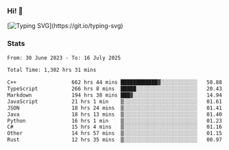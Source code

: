 ### Hi!  👋

[![Typing SVG](https://readme-typing-svg.herokuapp.com?font=Fira+Code&pause=1000&width=435&lines=Hello!+I'm+Texiwustion.)](https://git.io/typing-svg)

### Stats

<!--START_SECTION:waka-->

```txt
From: 30 June 2023 - To: 16 July 2025

Total Time: 1,302 hrs 31 mins

C++                  662 hrs 44 mins ████████████▓░░░░░░░░░░░░   50.88 %
TypeScript           266 hrs 8 mins  █████░░░░░░░░░░░░░░░░░░░░   20.43 %
Markdown             194 hrs 38 mins ███▓░░░░░░░░░░░░░░░░░░░░░   14.94 %
JavaScript           21 hrs 1 min    ▒░░░░░░░░░░░░░░░░░░░░░░░░   01.61 %
JSON                 18 hrs 24 mins  ▒░░░░░░░░░░░░░░░░░░░░░░░░   01.41 %
Java                 18 hrs 13 mins  ▒░░░░░░░░░░░░░░░░░░░░░░░░   01.40 %
Python               16 hrs 1 min    ▒░░░░░░░░░░░░░░░░░░░░░░░░   01.23 %
C#                   15 hrs 4 mins   ▒░░░░░░░░░░░░░░░░░░░░░░░░   01.16 %
Other                14 hrs 57 mins  ▒░░░░░░░░░░░░░░░░░░░░░░░░   01.15 %
Rust                 12 hrs 35 mins  ▒░░░░░░░░░░░░░░░░░░░░░░░░   00.97 %
```

<!--END_SECTION:waka-->

